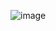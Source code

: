 ![image](https://github.com/robertferrei/Telas_robert/assets/126025896/f753d267-dc70-4cf9-b1e1-9f85b0072c66)
